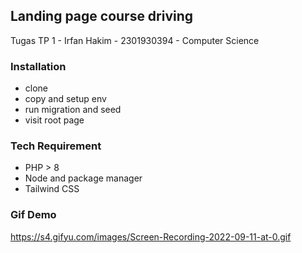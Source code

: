 ## Landing page course driving
Tugas TP 1 - Irfan Hakim - 2301930394 - Computer Science

### Installation
- clone
- copy and setup env
- run migration and seed
- visit root page

### Tech Requirement
- PHP > 8
- Node and package manager
- Tailwind CSS

### Gif Demo
https://s4.gifyu.com/images/Screen-Recording-2022-09-11-at-0.gif
